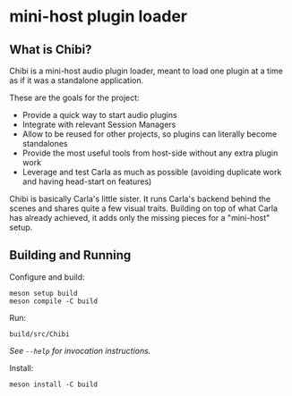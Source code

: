 <!--
SPDX-FileCopyrightText: 2022 Alexandros Theodotou <alex@zrythm.org>
SPDX-FileCopyrightText: 2020 Filipe Coelho <falktx@falktx.com>
SPDX-License-Identifier: FSFAP
-->

# mini-host plugin loader

What is Chibi?
---------------

Chibi is a mini-host audio plugin loader, meant to load one plugin at a time as if it was a standalone application.

These are the goals for the project:
 - Provide a quick way to start audio plugins
 - Integrate with relevant Session Managers
 - Allow to be reused for other projects, so plugins can literally become standalones
 - Provide the most useful tools from host-side without any extra plugin work
 - Leverage and test Carla as much as possible (avoiding duplicate work and having head-start on features)

Chibi is basically Carla's little sister.
It runs Carla's backend behind the scenes and shares quite a few visual traits.
Building on top of what Carla has already achieved, it adds only the missing pieces for a "mini-host" setup.

Building and Running
--------------------

Configure and build:

    meson setup build
    meson compile -C build

Run:

    build/src/Chibi

*See `--help` for invocation instructions.*

Install:

    meson install -C build
